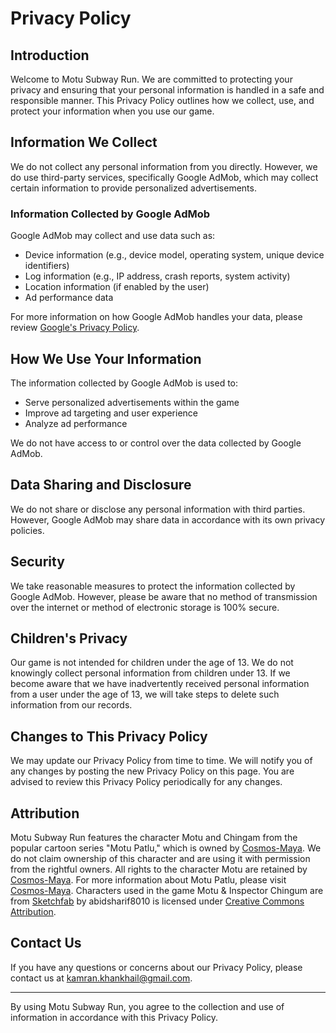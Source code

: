 # Privacy Policy

## Introduction

Welcome to Motu Subway Run. We are committed to protecting your privacy and ensuring that your personal information is handled in a safe and responsible manner. This Privacy Policy outlines how we collect, use, and protect your information when you use our game.

## Information We Collect

We do not collect any personal information from you directly. However, we do use third-party services, specifically Google AdMob, which may collect certain information to provide personalized advertisements.

### Information Collected by Google AdMob

Google AdMob may collect and use data such as:
- Device information (e.g., device model, operating system, unique device identifiers)
- Log information (e.g., IP address, crash reports, system activity)
- Location information (if enabled by the user)
- Ad performance data

For more information on how Google AdMob handles your data, please review [Google's Privacy Policy](https://policies.google.com/privacy).

## How We Use Your Information

The information collected by Google AdMob is used to:
- Serve personalized advertisements within the game
- Improve ad targeting and user experience
- Analyze ad performance

We do not have access to or control over the data collected by Google AdMob.

## Data Sharing and Disclosure

We do not share or disclose any personal information with third parties. However, Google AdMob may share data in accordance with its own privacy policies.

## Security

We take reasonable measures to protect the information collected by Google AdMob. However, please be aware that no method of transmission over the internet or method of electronic storage is 100% secure.

## Children's Privacy

Our game is not intended for children under the age of 13. We do not knowingly collect personal information from children under 13. If we become aware that we have inadvertently received personal information from a user under the age of 13, we will take steps to delete such information from our records.

## Changes to This Privacy Policy

We may update our Privacy Policy from time to time. We will notify you of any changes by posting the new Privacy Policy on this page. You are advised to review this Privacy Policy periodically for any changes.

## Attribution

Motu Subway Run features the character Motu and Chingam from the popular cartoon series "Motu Patlu," which is owned by [Cosmos-Maya](https://cosmos-maya.com/). We do not claim ownership of this character and are using it with permission from the rightful owners. All rights to the character Motu are retained by [Cosmos-Maya](https://cosmos-maya.com/). For more information about Motu Patlu, please visit [Cosmos-Maya](https://cosmos-maya.com/).
Characters used in the game Motu & Inspector Chingum are from [Sketchfab](https://skfb.ly/oLnIO) by abidsharif8010 is licensed under [Creative Commons Attribution](http://creativecommons.org/licenses/by/4.0/).

## Contact Us

If you have any questions or concerns about our Privacy Policy, please contact us at [kamran.khankhail@gmail.com](mailto:kamran.khankhail@gmail.com).

---

By using Motu Subway Run, you agree to the collection and use of information in accordance with this Privacy Policy.
